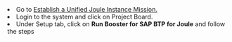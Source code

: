 <li>Go to <a href="https://discovery-center.cloud.sap/missiondetail/4538/4826/"</href>Establish a Unified Joule Instance Mission.</a></li> 
<li>Login to the system and click on Project Board. </li>
<li>Under Setup tab, click on <b>Run Booster for SAP BTP for Joule</b> and follow the steps </li>
